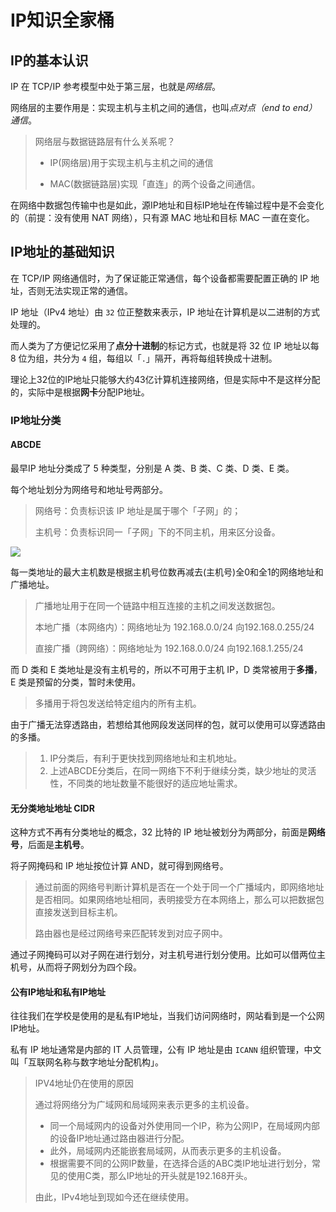 IP知识全家桶
===

## IP的基本认识

IP 在 TCP/IP 参考模型中处于第三层，也就是*网络层*。

网络层的主要作用是：实现主机与主机之间的通信，也叫*点对点（end to end）通信*。

> 网络层与数据链路层有什么关系呢？
>
> - IP(网络层)用于实现主机与主机之间的通信
>
> - MAC(数据链路层)实现「直连」的两个设备之间通信。

在网络中数据包传输中也是如此，源IP地址和目标IP地址在传输过程中是不会变化的（前提：没有使用 NAT 网络），只有源 MAC 地址和目标 MAC 一直在变化。

## IP地址的基础知识

在 TCP/IP 网络通信时，为了保证能正常通信，每个设备都需要配置正确的 IP 地址，否则无法实现正常的通信。

IP 地址（IPv4 地址）由 `32` 位正整数来表示，IP 地址在计算机是以二进制的方式处理的。

而人类为了方便记忆采用了**点分十进制**的标记方式，也就是将 32 位 IP 地址以每 8 位为组，共分为 `4` 组，每组以「`.`」隔开，再将每组转换成十进制。

理论上32位的IP地址只能够大约43亿计算机连接网络，但是实际中不是这样分配的，实际中是根据**网卡**分配IP地址。

### IP地址分类

#### ABCDE

最早IP 地址分类成了 5 种类型，分别是 A 类、B 类、C 类、D 类、E 类。

每个地址划分为网络号和地址号两部分。

> 网络号：负责标识该 IP 地址是属于哪个「子网」的；
>
> 主机号：负责标识同一「子网」下的不同主机，用来区分设备。

![](http://pic.shixiaocaia.fun/202301301043432.png)

每一类地址的最大主机数是根据主机号位数再减去(主机号)全0和全1的网络地址和广播地址。

> 广播地址用于在同一个链路中相互连接的主机之间发送数据包。
>
> 本地广播（本网络内）：网络地址为 192.168.0.0/24 向192.168.0.255/24
>
> 直接广播（跨网络）：网络地址为 192.168.0.0/24 向192.168.1.255/24

而 D 类和 E 类地址是没有主机号的，所以不可用于主机 IP，D 类常被用于**多播**，E 类是预留的分类，暂时未使用。

> 多播用于将包发送给特定组内的所有主机。

由于广播无法穿透路由，若想给其他网段发送同样的包，就可以使用可以穿透路由的多播。

> 1. IP分类后，有利于更快找到网络地址和主机地址。
> 2. 上述ABCDE分类后，在同一网络下不利于继续分类，缺少地址的灵活性，不同类的地址数量不能很好的适应地址需求。

#### 无分类地址地址 CIDR

这种方式不再有分类地址的概念，32 比特的 IP 地址被划分为两部分，前面是**网络号**，后面是**主机号**。

将子网掩码和 IP 地址按位计算 AND，就可得到网络号。

> 通过前面的网络号判断计算机是否在一个处于同一个广播域内，即网络地址是否相同。如果网络地址相同，表明接受方在本网络上，那么可以把数据包直接发送到目标主机。
>
> 路由器也是经过网络号来匹配转发到对应子网中。

通过子网掩码可以对子网在进行划分，对主机号进行划分使用。比如可以借两位主机号，从而将子网划分为四个段。

#### 公有IP地址和私有IP地址

往往我们在学校是使用的是私有IP地址，当我们访问网络时，网站看到是一个公网IP地址。

私有 IP 地址通常是内部的 IT 人员管理，公有 IP 地址是由 `ICANN` 组织管理，中文叫「互联网名称与数字地址分配机构」。

> IPV4地址仍在使用的原因
>
> 通过将网络分为广域网和局域网来表示更多的主机设备。
>
> - 同一个局域网内的设备对外使用同一个IP，称为公网IP，在局域网内部的设备IP地址通过路由器进行分配。
> - 此外，局域网内还能嵌套局域网，从而表示更多的主机设备。
> - 根据需要不同的公网IP数量，在选择合适的ABC类IP地址进行划分，常见的使用C类，那么IP地址的开头就是192.168开头。
>
> 由此，IPv4地址到现如今还在继续使用。
